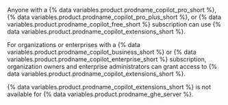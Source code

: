Anyone with a {% data variables.product.prodname_copilot_pro_short %}, {% data variables.product.prodname_copilot_pro_plus_short %}, or {% data variables.product.prodname_copilot_free_short %} subscription can use {% data variables.product.prodname_copilot_extensions_short %}.

For organizations or enterprises with a {% data variables.product.prodname_copilot_business_short %} or {% data variables.product.prodname_copilot_enterprise_short %} subscription, organization owners and enterprise administrators can grant access to {% data variables.product.prodname_copilot_extensions_short %}.

{% data variables.product.prodname_copilot_extensions_short %} is not available for {% data variables.product.prodname_ghe_server %}.
